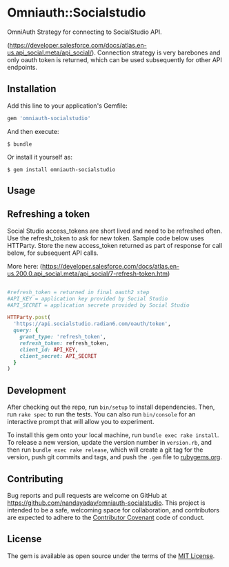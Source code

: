 # Omniauth::Socialstudio

OmniAuth Strategy for connecting to SocialStudio API. 

(https://developer.salesforce.com/docs/atlas.en-us.api_social.meta/api_social/). 
Connection strategy is very barebones and only oauth token is returned, which can be used subsequently for other API endpoints. 

## Installation

Add this line to your application's Gemfile:

```ruby
gem 'omniauth-socialstudio'
```

And then execute:

    $ bundle

Or install it yourself as:

    $ gem install omniauth-socialstudio

## Usage

## Refreshing a token
Social Studio access_tokens are short lived and need to be refreshed often. Use the refresh_token to ask for new token. Sample code below uses HTTParty. Store the new access_token returned as part of response for call below, for subsequent API calls. 

More here: (https://developer.salesforce.com/docs/atlas.en-us.200.0.api_social.meta/api_social/7-refresh-token.htm)

```ruby

#refresh_token = returned in final oauth2 step
#API_KEY = application key provided by Social Studio
#API_SECRET = application secrete provided by Social Studio

HTTParty.post(
  'https://api.socialstudio.radian6.com/oauth/token',
  query: {
    grant_type: 'refresh_token',
    refresh_token: refresh_token,
    client_id: API_KEY,
    client_secret: API_SECRET
  }
)

```

## Development

After checking out the repo, run `bin/setup` to install dependencies. Then, run `rake spec` to run the tests. You can also run `bin/console` for an interactive prompt that will allow you to experiment.

To install this gem onto your local machine, run `bundle exec rake install`. To release a new version, update the version number in `version.rb`, and then run `bundle exec rake release`, which will create a git tag for the version, push git commits and tags, and push the `.gem` file to [rubygems.org](https://rubygems.org).

## Contributing

Bug reports and pull requests are welcome on GitHub at https://github.com/nandayadav/omniauth-socialstudio. This project is intended to be a safe, welcoming space for collaboration, and contributors are expected to adhere to the [Contributor Covenant](http://contributor-covenant.org) code of conduct.


## License

The gem is available as open source under the terms of the [MIT License](http://opensource.org/licenses/MIT).

